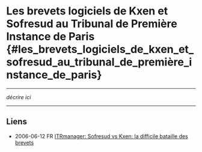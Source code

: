 # Les brevets logiciels de Kxen et Sofresud au Tribunal de Première Instance de Paris {#les_brevets_logiciels_de_kxen_et_sofresud_au_tribunal_de_première_instance_de_paris}

------------------------------------------------------------------------

*décrire ici*

------------------------------------------------------------------------

## Liens

-   2006-06-12 FR [ITRmanager: Sofresud vs Kxen: la difficile bataille
    des
    brevets](http://www.itrmanager.com/article.php?oid=53718 "wikilink")
